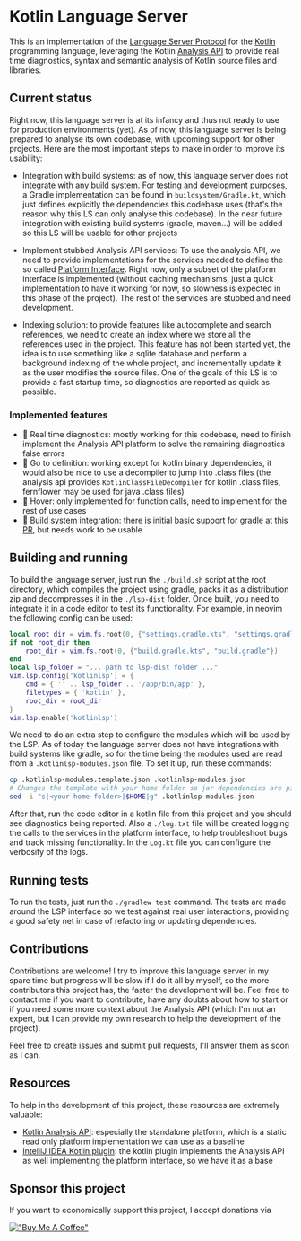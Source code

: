# Kotlin Language Server

This is an implementation of the [Language Server Protocol](https://microsoft.github.io/language-server-protocol/specification) for the [Kotlin](https://kotlinlang.org) programming language, leveraging the Kotlin [Analysis API](https://github.com/JetBrains/kotlin/blob/master/docs/analysis/analysis-api/analysis-api.md) to provide real time diagnostics, syntax and semantic analysis of Kotlin source files and libraries.

## Current status

Right now, this language server is at its infancy and thus not ready to use for production environments (yet). As of now, this language server is being prepared to analyse its own codebase, with upcoming support for other projects. Here are the most important steps to make in order to improve its usability:

- Integration with build systems: as of now, this language server does not integrate with any build system. For testing and development purposes, a Gradle implementation can be found in `buildsystem/Gradle.kt`, which just defines explicitly the dependencies this codebase uses (that's the reason why this LS can only analyse this codebase). In the near future integration with existing build systems (gradle, maven...) will be added so this LS will be usable for other projects

- Implement stubbed Analysis API services: To use the analysis API, we need to provide implementations for the services needed to define the so called [Platform Interface](https://github.com/JetBrains/kotlin/blob/master/analysis/analysis-api-platform-interface/README.md). Right now, only a subset of the platform interface is implemented (without caching mechanisms, just a quick implementation to have it working for now, so slowness is expected in this phase of the project). The rest of the services are stubbed and need development.

- Indexing solution: to provide features like autocomplete and search references, we need to create an index where we store all the references used in the project. This feature has not been started yet, the idea is to use something like a sqlite database and perform a background indexing of the whole project, and incrementally update it as the user modifies the source files. One of the goals of this LS is to provide a fast startup time, so diagnostics are reported as quick as possible.

### Implemented features
- 🚧 Real time diagnostics: mostly working for this codebase, need to finish implement the Analysis API platform to solve the remaining diagnostics false errors
- 🚧 Go to definition: working except for kotlin binary dependencies, it would also be nice to use a decompiler to jump into .class files (the analysis api provides `KotlinClassFileDecompiler` for kotlin .class files, fernflower may be used for java .class files)
- 🚧 Hover: only implemented for function calls, need to implement for the rest of use cases
- 🚧 Build system integration: there is initial basic support for gradle at this [PR](https://github.com/amgdev9/kotlin-lsp/pull/1), but needs work to be usable

## Building and running

To build the language server, just run the `./build.sh` script at the root directory, which compiles the project using gradle, packs it as a distribution zip and decompresses it in the `./lsp-dist` folder. Once built, you need to integrate it in a code editor to test its functionality. For example, in neovim the following config can be used:

```lua
local root_dir = vim.fs.root(0, {"settings.gradle.kts", "settings.gradle"})
if not root_dir then
    root_dir = vim.fs.root(0, {"build.gradle.kts", "build.gradle"})
end
local lsp_folder = "... path to lsp-dist folder ..."
vim.lsp.config['kotlinlsp'] = {
    cmd = { '' .. lsp_folder .. '/app/bin/app' },
    filetypes = { 'kotlin' },
    root_dir = root_dir
}
vim.lsp.enable('kotlinlsp')
```

We need to do an extra step to configure the modules which will be used by the LSP. As of today the language server does not have integrations with build systems like gradle, so for the time being the modules used are read from a `.kotlinlsp-modules.json` file. To set it up, run these commands:

```bash
cp .kotlinlsp-modules.template.json .kotlinlsp-modules.json
# Changes the template with your home folder so jar dependencies are picked up correctly
sed -i "s|<your-home-folder>|$HOME|g" .kotlinlsp-modules.json
```

After that, run the code editor in a kotlin file from this project and you should see diagnostics being reported. Also a `./log.txt` file will be created logging the calls to the services in the platform interface, to help troubleshoot bugs and track missing functionality. In the `Log.kt` file you can configure the verbosity of the logs.

## Running tests

To run the tests, just run the `./gradlew test` command. The tests are made around the LSP interface so we test against real user interactions, providing a good safety net in case of refactoring or updating dependencies.

## Contributions

Contributions are welcome! I try to improve this language server in my spare time but progress will be slow if I do it all by myself, so the more contributors this project has, the faster the development will be. Feel free to contact me if you want to contribute, have any doubts about how to start or if you need some more context about the Analysis API (which I'm not an expert, but I can provide my own research to help the development of the project).

Feel free to create issues and submit pull requests, I'll answer them as soon as I can.

## Resources

To help in the development of this project, these resources are extremely valuable:
- [Kotlin Analysis API](https://github.com/JetBrains/kotlin/tree/master/analysis): especially the standalone platform, which is a static read only platform implementation we can use as a baseline
- [IntelliJ IDEA Kotlin plugin](https://github.com/JetBrains/intellij-community/tree/master/plugins/kotlin): the kotlin plugin implements the Analysis API as well implementing the platform interface, so we have it as a base

## Sponsor this project

If you want to economically support this project, I accept donations via 

[!["Buy Me A Coffee"](https://www.buymeacoffee.com/assets/img/custom_images/orange_img.png)](https://www.buymeacoffee.com/amgdev9)
